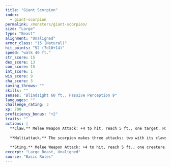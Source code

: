 ```yaml
---
title: "Giant Scorpion"
index:
  - giant-scorpion
permalink: /monsters/giant-scorpion/
size: "Large"
type: "Beast"
alignment: "Unaligned"
armor_class: "15 (Natural)"
hit_points: "52 (7d10+14)"
speed: "walk 40 ft."
str_score: 15
dex_score: 13
con_score: 15
int_score: 1
wis_score: 9
cha_score: 3
saving_throws: ""
skills: ""
senses: "Blindsight 60 ft., Passive Perception 9"
languages: ""
challenge_rating: 3
xp: 700
proficiency_bonus: "+2"
traits: ""
actions: |
  **Claw.** Melee Weapon Attack: +4 to hit, reach 5 ft., one target. Hit: 6 (1d8 + 2) bludgeoning damage, and the target is grappled (escape DC 12). The scorpion has two claws, each of which can grapple only one target.
  
  **Multiattack.** The scorpion makes three attacks: two with its claws and one with its sting.
  
  **Sting.** Melee Weapon Attack: +4 to hit, reach 5 ft., one creature. Hit: 7 (1d10 + 2) piercing damage, and the target must make a DC 12 Constitution saving throw, taking 22 (4d10) poison damage on a failed save, or half as much damage on a successful one.  
excerpt: "Large Beast, Unaligned"
source: "Basic Rules"
---
```

